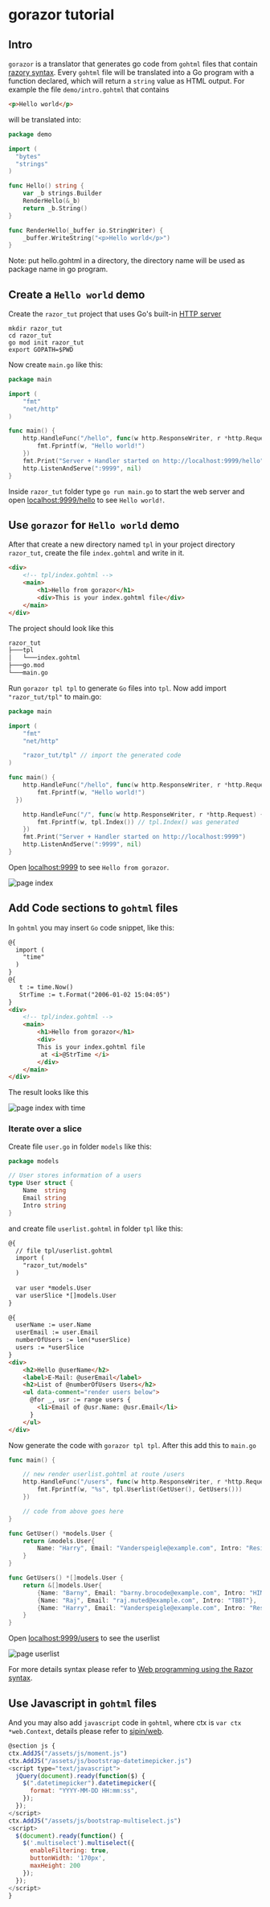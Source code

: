 # gorazor tutorial

## Intro

`gorazor` is a translator that generates go code from  `gohtml` files that contain [razory syntax](https://haacked.com/archive/2011/01/06/razor-syntax-quick-reference.aspx/). Every `gohtml` file will be translated into a Go program with a function declared, which will return a `string` value as HTML output. 
For example the file `demo/intro.gohtml` that contains 
```html
<p>Hello world</p>
``` 

will be translated into:

```go
package demo

import (
  "bytes"
  "strings"
)

func Hello() string {
	var _b strings.Builder
	RenderHello(&_b)
	return _b.String()
}

func RenderHello(_buffer io.StringWriter) {
	_buffer.WriteString("<p>Hello world</p>")
}
```

Note: put hello.gohtml in a directory, the directory name will be used as package name in go program.
## Create a `Hello world` demo   
Create the `razor_tut` project that uses Go's built-in [HTTP server](https://gowebexamples.com/http-server/) 

```shell
mkdir razor_tut
cd razor_tut
go mod init razor_tut
export GOPATH=$PWD
```

Now create `main.go` like this:

```go
package main

import (
	"fmt"
	"net/http"
)

func main() {
	http.HandleFunc("/hello", func(w http.ResponseWriter, r *http.Request) {
		fmt.Fprintf(w, "Hello world!")
	})
	fmt.Print("Server + Handler started on http://localhost:9999/hello")
	http.ListenAndServe(":9999", nil)
}
```
Inside `razor_tut` folder type `go run main.go` to start the web server and open [localhost:9999/hello](http://localhost:9999/hello) to see `Hello world!`.

## Use `gorazor` for  `Hello world` demo  
After that create a new directory named `tpl` in your project directory `razor_tut`, create the file `index.gohtml` and write in it.

```html
<div>
    <!-- tpl/index.gohtml -->
    <main>
        <h1>Hello from gorazor</h1>
        <div>This is your index.gohtml file</div>
    </main>
</div>
```

The project should look like this 

```bash
razor_tut
├───tpl
│   └───index.gohtml
├───go.mod
└───main.go
```

Run `gorazor tpl tpl` to generate `Go` files into `tpl`. Now add import `"razor_tut/tpl"` to main.go:

```go
package main

import (
	"fmt"
	"net/http"

	"razor_tut/tpl" // import the generated code
)

func main() {
	http.HandleFunc("/hello", func(w http.ResponseWriter, r *http.Request) {
		fmt.Fprintf(w, "Hello world!")
  })

	http.HandleFunc("/", func(w http.ResponseWriter, r *http.Request) {
		fmt.Fprintf(w, tpl.Index()) // tpl.Index() was generated
	})
    fmt.Print("Server + Handler started on http://localhost:9999")
	http.ListenAndServe(":9999", nil)
}
```

Open [localhost:9999](http://localhost:9999) to see `Hello from gorazor`.

![page index](img/page_index.png)

## Add Code sections to `gohtml` files

In `gohtml` you may insert `Go` code snippet, like this:
```html
@{
  import (
    "time"
  )
}
@{
   t := time.Now()
   StrTime := t.Format("2006-01-02 15:04:05")
}
<div>
    <!-- tpl/index.gohtml -->
    <main>
        <h1>Hello from gorazor</h1>
        <div>
        This is your index.gohtml file
         at <i>@StrTime </i>
        </div>
    </main>
</div>
```
The result looks like this

![page index with time](img/page_time.png)

### Iterate over a slice 
Create file `user.go` in folder `models` like this:

```go
package models

// User stores information of a users
type User struct {
	Name  string
	Email string
	Intro string
}
```
and create file `userlist.gohtml` in folder `tpl` like this: 

```html
@{
  // file tpl/userlist.gohtml 
  import (
    "razor_tut/models"
  )
  
  var user *models.User
  var userSlice *[]models.User
}

@{
  userName := user.Name
  userEmail := user.Email
  numberOfUsers := len(*userSlice)
  users := *userSlice
}
<div>
    <h2>Hello @userName</h2>
    <label>E-Mail: @userEmail</label>
    <h2>List of @numberOfUsers Users</h2>
    <ul data-comment="render users below">
      @for _, usr := range users {
        <li>Email of @usr.Name: @usr.Email</li>  
      }
    </ul>
</div>
```
Now generate the code with `gorazor tpl tpl`. After this add this to `main.go`

```go
func main() {

    // new render userlist.gohtml at route /users
	http.HandleFunc("/users", func(w http.ResponseWriter, r *http.Request) {
		fmt.Fprintf(w, "%s", tpl.Userlist(GetUser(), GetUsers()))
	})

    // code from above goes here 
}

func GetUser() *models.User {
	return &models.User{
		Name: "Harry", Email: "Vanderspeigle@example.com", Intro: "Resident Alien",
	}
}

func GetUsers() *[]models.User {
	return &[]models.User{
		{Name: "Barny", Email: "barny.brocode@example.com", Intro: "HIMYM"},
		{Name: "Raj", Email: "raj.muted@example.com", Intro: "TBBT"},
		{Name: "Harry", Email: "Vanderspeigle@example.com", Intro: "Resident Alien"},
	}
}
```
Open [localhost:9999/users](http://localhost:9999/users) to see the userlist

![page userlist](img/page_userlist.png)


For more details syntax please refer to [Web programming using the Razor syntax](http://www.asp.net/web-pages/tutorials/basics/2-introduction-to-asp-net-web-programming-using-the-razor-syntax).

## Use Javascript in `gohtml` files

And you may also add `javascript` code in `gohtml`, where ctx is `var ctx *web.Context`, details please refer to [sipin/web](http://github.com/sipin/web).


```javascript
@section js {
ctx.AddJS("/assets/js/moment.js")
ctx.AddJS("/assets/js/bootstrap-datetimepicker.js")
<script type="text/javascript">
  jQuery(document).ready(function($) {
    $(".datetimepicker").datetimepicker({
      format: "YYYY-MM-DD HH:mm:ss",
    });
  });
</script>
ctx.AddJS("/assets/js/bootstrap-multiselect.js")
<script>
  $(document).ready(function() {
    $('.multiselect').multiselect({
      enableFiltering: true,
      buttonWidth: '170px',
      maxHeight: 200
    });
  });
</script>
}
```
